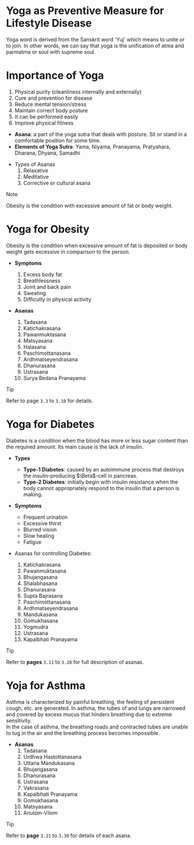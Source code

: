 # Yoga as Preventive Measure for Lifestyle Disease 
Yoga word is derived from the Sanskrit word 'Yuj' which means to unite or to join. In other words, we can say that yoga is the unification of atma and parmatma or soul with supreme soul. 

# Importance of Yoga 
1. Physical purity (cleanliness internally and externally)
2. Cure and prevention for disease 
3. Reduce mental tension/stress
4. Maintain correct body posture
5. It can be performed easily
6. Improve physical fitness 

<div style="page-break-after: always;"></div>

- **Asana**: a part of the yoga sutra that deals with posture. Sit or stand in a comfortable position for some time. 
- **Elements of Yoga Sutra**: Yama, Niyama, Pranayama, Pratyahara, Dharana, Dhyana, Samadhi

<div style="page-break-after: always;"></div>

- Types of Asanas
    1. Relaxative 
    2. Meditative 
    3. Corrective or cultural asana

> [!NOTE]
> Obesity is the condition with excessive amount of fat or body weight. 

# Yoga for Obesity
Obesity is the condition when excessive amount of fat is deposited or body weight gets excessive in comparison to the person. 

- **Symptoms**
    1. Excess body fat 
    2. Breathlessness 
    3. Joint and back pain 
    4. Sweating 
    5. Difficulty in physical activity

- **Asanas**
    1. Tadasana
    2. Katichakrasana
    3. Pawanmuktasana
    4. Matsyasana
    5. Halasana 
    6. Paschimottanasana
    7. Ardhmatseyendrasana
    8. Dhanurasana
    9. Ustrasana
    10. Surya Bedana Pranayama 

> [!TIP]
> Refer to page `3.3` to `3.10` for details. 

# Yoga for Diabetes 
Diabetes is a condition when the blood has more or less sugar content than the required amount. Its main cause is the lack of insulin. 

- **Types**
    - **Type-1 Diabetes**: caused by an autoimmune process that destroys the insulin-producing $\Beta$-cell in pancreas. 
    - **Type-2 Diabetes**: initially begin with insulin resistance when the body cannot appropriately respond to the insulin that a person is making.

- **Symptoms**
    - Frequent urination 
    - Excessive thirst 
    - Blurred vision  
    - Slow healing 
    - Fatigue

- Asanas for controlling Diabetes: 
    1. Katichakrasana 
    2. Pawanmuktasana 
    3. Bhujangasana 
    4. Shalabhasana 
    5. Dhanurasana 
    6. Supta Bajrasana 
    7. Paschimottanasana 
    8. Ardhmatseyendrasana 
    9. Mandukasana 
    10. Gomukhasana 
    11. Yogmudra 
    12. Ustrasana 
    13. Kapalbhati Pranayama 

> [!TIP]
> Refer to **pages** `3.11` to `3.20` for full description of asanas.

# Yoja for Asthma
Asthma is characterized by painful breathing, the feeling of persistent cough, etc. are generated. In asthma, the tubes of and lungs are narrowed and covered by excess mucus that hinders breathing due to extreme sensitivity.  
In the case of asthma, the breathing roads and contracted tubes are unable to tug in the air and the breathing process becomes impossible. 

- **Asanas**
    1. Tadasana 
    2. Urdhwa Hastottanasana 
    3. Uttana Mandukasana 
    4. Bhujangasana 
    5. Dhanurasana
    6. Ustrasana
    7. Vakrasana 
    8. Kapalbhati Pranayama 
    9. Gomukhasana
    10. Matsyasana 
    11. Anulom-Vilom 

> [!TIP]
> Refer to **page** `3.21` to `3.30` for details of each asana. 